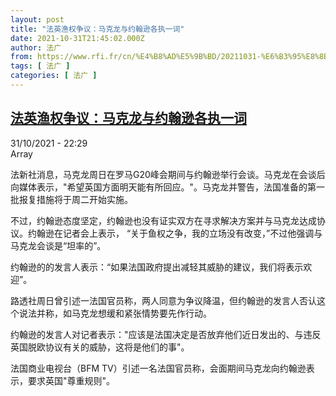 ```yaml
---
layout: post
title: "法英渔权争议：马克龙与约翰逊各执一词"
date: 2021-10-31T21:45:02.000Z
author: 法广
from: https://www.rfi.fr/cn/%E4%B8%AD%E5%9B%BD/20211031-%E6%B3%95%E8%8B%B1%E6%B8%94%E6%9D%83%E4%BA%89%E8%AE%AE-%E9%A9%AC%E5%85%8B%E9%BE%99%E4%B8%8E%E7%BA%A6%E7%BF%B0%E9%80%8A%E5%90%84%E6%89%A7%E4%B8%80%E8%AF%8D
tags: [ 法广 ]
categories: [ 法广 ]
---
```

<!--1635716702000-->
[法英渔权争议：马克龙与约翰逊各执一词](https://www.rfi.fr/cn/%E4%B8%AD%E5%9B%BD/20211031-%E6%B3%95%E8%8B%B1%E6%B8%94%E6%9D%83%E4%BA%89%E8%AE%AE-%E9%A9%AC%E5%85%8B%E9%BE%99%E4%B8%8E%E7%BA%A6%E7%BF%B0%E9%80%8A%E5%90%84%E6%89%A7%E4%B8%80%E8%AF%8D)
------

<div>
<div>31/10/2021 - 22:29</div>Array<div >                    <p>法新社消息，马克龙周日在罗马G20峰会期间与约翰逊举行会谈。马克龙在会谈后向媒体表示，"希望英国方面明天能有所回应。"。马克龙并警告，法国准备的第一批报复措施将于周二开始实施。</p><p>不过，约翰逊态度坚定，约翰逊也没有证实双方在寻求解决方案并与马克龙达成协议。约翰逊在记者会上表示， “关于鱼权之争，我的立场没有改变，”不过他强调与马克龙会谈是“坦率的”。</p><p>约翰逊的的发言人表示：“如果法国政府提出减轻其威胁的建议，我们将表示欢迎”。</p><p>路透社周日曾引述一法国官员称，两人同意为争议降温，但约翰逊的发言人否认这个说法并称，如马克龙想缓和紧张情势要先作行动。</p><p>约翰逊的发言人对记者表示："应该是法国决定是否放弃他们近日发出的、与违反英国脱欧协议有关的威胁，这将是他们的事"。</p><p>法国商业电视台（BFM TV）引述一名法国官员称，会面期间马克龙向约翰逊表示，要求英国"尊重规则"。</p>                                            <div data-selfpromo-newsletter>    </div>    <div data-selfpromo-app>    </div>                </div>
</div>
